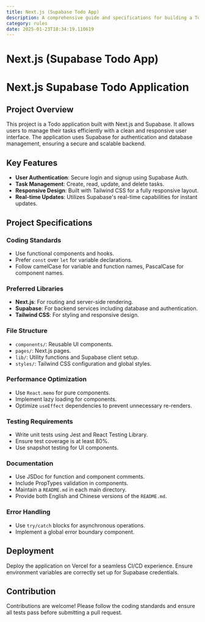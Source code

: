 ```yaml
---
title: Next.js (Supabase Todo App)
description: A comprehensive guide and specifications for building a Todo application using Next.js and Supabase. This project leverages Supabase for backend services, Next.js for server-side rendering, and Tailwind CSS for styling.
category: rules
date: 2025-01-23T18:34:19.110619
---
```



# Next.js (Supabase Todo App)

# Next.js Supabase Todo Application

## Project Overview
This project is a Todo application built with Next.js and Supabase. It allows users to manage their tasks efficiently with a clean and responsive user interface. The application uses Supabase for authentication and database management, ensuring a secure and scalable backend.

## Key Features
- **User Authentication**: Secure login and signup using Supabase Auth.
- **Task Management**: Create, read, update, and delete tasks.
- **Responsive Design**: Built with Tailwind CSS for a fully responsive layout.
- **Real-time Updates**: Utilizes Supabase's real-time capabilities for instant updates.

## Project Specifications

### Coding Standards
- Use functional components and hooks.
- Prefer `const` over `let` for variable declarations.
- Follow camelCase for variable and function names, PascalCase for component names.

### Preferred Libraries
- **Next.js**: For routing and server-side rendering.
- **Supabase**: For backend services including database and authentication.
- **Tailwind CSS**: For styling and responsive design.

### File Structure
- `components/`: Reusable UI components.
- `pages/`: Next.js pages.
- `lib/`: Utility functions and Supabase client setup.
- `styles/`: Tailwind CSS configuration and global styles.

### Performance Optimization
- Use `React.memo` for pure components.
- Implement lazy loading for components.
- Optimize `useEffect` dependencies to prevent unnecessary re-renders.

### Testing Requirements
- Write unit tests using Jest and React Testing Library.
- Ensure test coverage is at least 80%.
- Use snapshot testing for UI components.

### Documentation
- Use JSDoc for function and component comments.
- Include PropTypes validation in components.
- Maintain a `README.md` in each main directory.
- Provide both English and Chinese versions of the `README.md`.

### Error Handling
- Use `try/catch` blocks for asynchronous operations.
- Implement a global error boundary component.

## Deployment
Deploy the application on Vercel for a seamless CI/CD experience. Ensure environment variables are correctly set up for Supabase credentials.

## Contribution
Contributions are welcome! Please follow the coding standards and ensure all tests pass before submitting a pull request.
